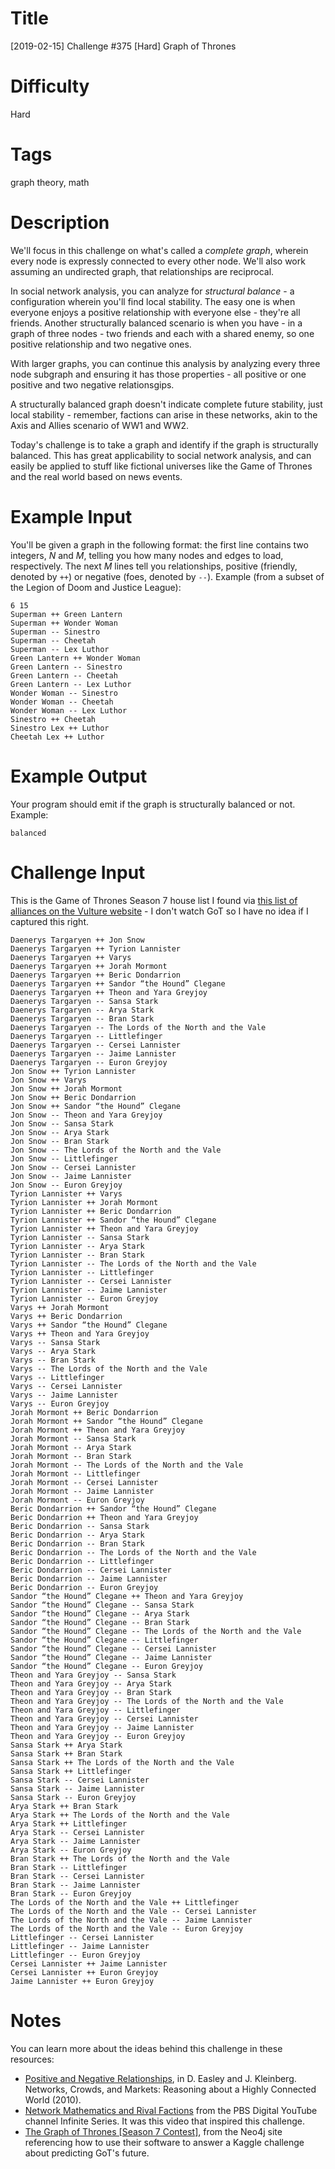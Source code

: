 # Title

[2019-02-15] Challenge #375 [Hard] Graph of Thrones 

# Difficulty

Hard

# Tags

graph theory, math

# Description

We'll focus in this challenge on what's called a _complete graph_, wherein every node is expressly connected to every other node. We'll also work assuming an undirected graph, that relationships are reciprocal. 

In social network analysis, you can analyze for _structural balance_ - a configuration wherein you'll find local stability. The easy one is when everyone enjoys a positive relationship with everyone else - they're all friends. Another structurally balanced scenario is when you have - in a graph of three nodes - two friends and each with a shared enemy, so one positive relationship and two negative ones. 

With larger graphs, you can continue this analysis by analyzing every three node subgraph and ensuring it has those properties - all positive or one positive and two negative relationsgips. 

A structurally balanced graph doesn't indicate complete future stability, just local stability - remember, factions can arise in these networks, akin to the Axis and Allies scenario of WW1 and WW2. 

Today's challenge is to take a graph and identify if the graph is structurally balanced. This has great applicability to social network analysis, and can easily be applied to stuff like fictional universes like the Game of Thrones and the real world based on news events. 

# Example Input

You'll be given a graph in the following format: the first line contains two integers, _N_ and _M_, telling you how many nodes and edges to load, respectively. The next _M_ lines tell you relationships, positive (friendly, denoted by `++`) or negative (foes, denoted by `--`). Example (from a subset of the Legion of Doom and Justice League):

    6 15
    Superman ++ Green Lantern
    Superman ++ Wonder Woman
    Superman -- Sinestro
    Superman -- Cheetah
    Superman -- Lex Luthor
    Green Lantern ++ Wonder Woman
    Green Lantern -- Sinestro
    Green Lantern -- Cheetah
    Green Lantern -- Lex Luthor
    Wonder Woman -- Sinestro
    Wonder Woman -- Cheetah
    Wonder Woman -- Lex Luthor
    Sinestro ++ Cheetah
    Sinestro Lex ++ Luthor
    Cheetah Lex ++ Luthor

# Example Output

Your program should emit if the graph is structurally balanced or not. Example:

    balanced

# Challenge Input

This is the Game of Thrones Season 7 house list I found via [this list of alliances on the Vulture website](http://www.vulture.com/2017/08/game-of-thrones-season-7-alliances.html) - I don't watch GoT so I have no idea if I captured this right. 

    Daenerys Targaryen ++ Jon Snow
    Daenerys Targaryen ++ Tyrion Lannister
    Daenerys Targaryen ++ Varys
    Daenerys Targaryen ++ Jorah Mormont
    Daenerys Targaryen ++ Beric Dondarrion
    Daenerys Targaryen ++ Sandor “the Hound” Clegane
    Daenerys Targaryen ++ Theon and Yara Greyjoy
    Daenerys Targaryen -- Sansa Stark
    Daenerys Targaryen -- Arya Stark
    Daenerys Targaryen -- Bran Stark
    Daenerys Targaryen -- The Lords of the North and the Vale
    Daenerys Targaryen -- Littlefinger
    Daenerys Targaryen -- Cersei Lannister
    Daenerys Targaryen -- Jaime Lannister
    Daenerys Targaryen -- Euron Greyjoy
    Jon Snow ++ Tyrion Lannister
    Jon Snow ++ Varys
    Jon Snow ++ Jorah Mormont
    Jon Snow ++ Beric Dondarrion
    Jon Snow ++ Sandor “the Hound” Clegane
    Jon Snow -- Theon and Yara Greyjoy
    Jon Snow -- Sansa Stark
    Jon Snow -- Arya Stark
    Jon Snow -- Bran Stark
    Jon Snow -- The Lords of the North and the Vale
    Jon Snow -- Littlefinger
    Jon Snow -- Cersei Lannister
    Jon Snow -- Jaime Lannister
    Jon Snow -- Euron Greyjoy
    Tyrion Lannister ++ Varys
    Tyrion Lannister ++ Jorah Mormont
    Tyrion Lannister ++ Beric Dondarrion
    Tyrion Lannister ++ Sandor “the Hound” Clegane
    Tyrion Lannister ++ Theon and Yara Greyjoy
    Tyrion Lannister -- Sansa Stark
    Tyrion Lannister -- Arya Stark
    Tyrion Lannister -- Bran Stark
    Tyrion Lannister -- The Lords of the North and the Vale
    Tyrion Lannister -- Littlefinger
    Tyrion Lannister -- Cersei Lannister
    Tyrion Lannister -- Jaime Lannister
    Tyrion Lannister -- Euron Greyjoy
    Varys ++ Jorah Mormont
    Varys ++ Beric Dondarrion
    Varys ++ Sandor “the Hound” Clegane
    Varys ++ Theon and Yara Greyjoy
    Varys -- Sansa Stark
    Varys -- Arya Stark
    Varys -- Bran Stark
    Varys -- The Lords of the North and the Vale
    Varys -- Littlefinger
    Varys -- Cersei Lannister
    Varys -- Jaime Lannister
    Varys -- Euron Greyjoy
    Jorah Mormont ++ Beric Dondarrion
    Jorah Mormont ++ Sandor “the Hound” Clegane
    Jorah Mormont ++ Theon and Yara Greyjoy
    Jorah Mormont -- Sansa Stark
    Jorah Mormont -- Arya Stark
    Jorah Mormont -- Bran Stark
    Jorah Mormont -- The Lords of the North and the Vale
    Jorah Mormont -- Littlefinger
    Jorah Mormont -- Cersei Lannister
    Jorah Mormont -- Jaime Lannister
    Jorah Mormont -- Euron Greyjoy
    Beric Dondarrion ++ Sandor “the Hound” Clegane
    Beric Dondarrion ++ Theon and Yara Greyjoy
    Beric Dondarrion -- Sansa Stark
    Beric Dondarrion -- Arya Stark
    Beric Dondarrion -- Bran Stark
    Beric Dondarrion -- The Lords of the North and the Vale
    Beric Dondarrion -- Littlefinger
    Beric Dondarrion -- Cersei Lannister
    Beric Dondarrion -- Jaime Lannister
    Beric Dondarrion -- Euron Greyjoy
    Sandor “the Hound” Clegane ++ Theon and Yara Greyjoy
    Sandor “the Hound” Clegane -- Sansa Stark
    Sandor “the Hound” Clegane -- Arya Stark
    Sandor “the Hound” Clegane -- Bran Stark
    Sandor “the Hound” Clegane -- The Lords of the North and the Vale
    Sandor “the Hound” Clegane -- Littlefinger
    Sandor “the Hound” Clegane -- Cersei Lannister
    Sandor “the Hound” Clegane -- Jaime Lannister
    Sandor “the Hound” Clegane -- Euron Greyjoy
    Theon and Yara Greyjoy -- Sansa Stark
    Theon and Yara Greyjoy -- Arya Stark
    Theon and Yara Greyjoy -- Bran Stark
    Theon and Yara Greyjoy -- The Lords of the North and the Vale
    Theon and Yara Greyjoy -- Littlefinger
    Theon and Yara Greyjoy -- Cersei Lannister
    Theon and Yara Greyjoy -- Jaime Lannister
    Theon and Yara Greyjoy -- Euron Greyjoy
    Sansa Stark ++ Arya Stark
    Sansa Stark ++ Bran Stark
    Sansa Stark ++ The Lords of the North and the Vale
    Sansa Stark ++ Littlefinger
    Sansa Stark -- Cersei Lannister
    Sansa Stark -- Jaime Lannister
    Sansa Stark -- Euron Greyjoy
    Arya Stark ++ Bran Stark
    Arya Stark ++ The Lords of the North and the Vale
    Arya Stark ++ Littlefinger
    Arya Stark -- Cersei Lannister
    Arya Stark -- Jaime Lannister
    Arya Stark -- Euron Greyjoy
    Bran Stark ++ The Lords of the North and the Vale
    Bran Stark -- Littlefinger
    Bran Stark -- Cersei Lannister
    Bran Stark -- Jaime Lannister
    Bran Stark -- Euron Greyjoy
    The Lords of the North and the Vale ++ Littlefinger
    The Lords of the North and the Vale -- Cersei Lannister
    The Lords of the North and the Vale -- Jaime Lannister
    The Lords of the North and the Vale -- Euron Greyjoy
    Littlefinger -- Cersei Lannister
    Littlefinger -- Jaime Lannister
    Littlefinger -- Euron Greyjoy
    Cersei Lannister ++ Jaime Lannister
    Cersei Lannister ++ Euron Greyjoy
    Jaime Lannister ++ Euron Greyjoy

# Notes

You can learn more about the ideas behind this challenge in these resources:

* [Positive and Negative Relationships](https://courses.cit.cornell.edu/info204_2007sp/balance.pdf), in D. Easley and J. Kleinberg. Networks, Crowds, and Markets: Reasoning about a Highly Connected World (2010). 
* [Network Mathematics and Rival Factions](https://www.youtube.com/watch?v=qEKNFOaGQcc) from the PBS Digital YouTube channel Infinite Series. It was this video that inspired this challenge. 
* [The Graph of Thrones \[Season 7 Contest\]](https://neo4j.com/blog/graph-of-thrones/), from the Neo4j site referencing how to use their software to answer a Kaggle challenge about predicting GoT's future. 

